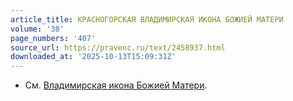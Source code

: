 ```yaml
---
article_title: КРАСНОГОРСКАЯ ВЛАДИМИРСКАЯ ИКОНА БОЖИЕЙ МАТЕРИ
volume: '38'
page_numbers: '407'
source_url: https://pravenc.ru/text/2458937.html
downloaded_at: '2025-10-13T15:09:31Z'
---
```


- См. [Владимирская икона Божией Матери](<https://pravenc.ru/text/Владимирская икона Божией Матери.html>).
